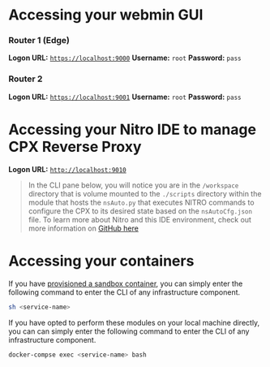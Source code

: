 # Accessing your webmin GUI

### Router 1 (Edge)
**Logon URL:** [`https://localhost:9000`](https://localhost:9000)
**Username:** `root`
**Password:** `pass`

### Router 2
**Logon URL:** [`https://localhost:9001`](https://localhost:9001)
**Username:** `root`
**Password:** `pass`

# Accessing your Nitro IDE to manage CPX Reverse Proxy

**Logon URL:** [`http://localhost:9010`](https://localhost:9010)

> In the CLI pane below, you will notice you are in the `/workspace` directory that is volume mounted to the `./scripts` directory within the module that hosts the `nsAuto.py` that executes NITRO commands to configure the CPX to its desired state based on the `nsAutoCfg.json` file. To learn more about Nitro and this IDE environment, check out more information on [GitHub here](Github.com/Citrix-TechSpecialist/nitro-ide)

# Accessing your containers

If you have [provisioned a sandbox container](../Sandbox.md), you can simply enter the following command to enter the CLI of any infrastructure component. 

```bash
sh <service-name>
```

If you have opted to perform these modules on your local machine directly, you can can simply enter the following command to enter the CLI of any infrastructure component. 

```bash
docker-compse exec <service-name> bash
```